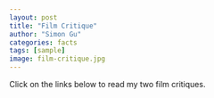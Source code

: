```yaml
---
layout: post
title: "Film Critique"
author: "Simon Gu"
categories: facts
tags: [sample]
image: film-critique.jpg
---
```


Click on the links below to read my two film critiques.  

